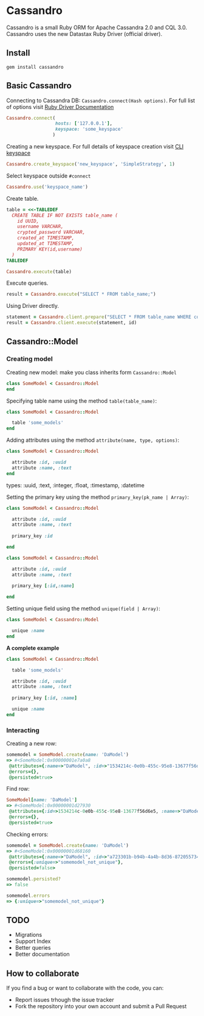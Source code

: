 # Cassandro

Cassandro is a small Ruby ORM for Apache Cassandra 2.0 and CQL 3.0. Cassandro uses the new Datastax Ruby Driver (official driver).

## Install
 
`gem install cassandro`

## Basic Cassandro

Connecting to Cassandra DB: `Cassandro.connect(Hash options)`. For full list of options visit [Ruby Driver Documentation](http://datastax.github.io/ruby-driver/api/#cluster-class_method)

```ruby
Cassandro.connect(
                  hosts: ['127.0.0.1'],
                  keyspace: 'some_keyspace'
                 )
```

Creating a new keyspace. For full details of keyspace creation visit [CLI keyspace](http://www.datastax.com/documentation/cassandra/2.0/cassandra/reference/referenceStorage_r.html)

```ruby
Cassandro.create_keyspace('new_keyspace', 'SimpleStrategy', 1)
```

Select keyspace outside `#connect`

```ruby
Cassandro.use('keyspace_name')
```

Create table.
```ruby
table = <<-TABLEDEF                                                              
  CREATE TABLE IF NOT EXISTS table_name (                                              
    id UUID,                                                                       
    username VARCHAR,                                                                 
    crypted_password VARCHAR,                                                      
    created_at TIMESTAMP,                                                          
    updated_at TIMESTAMP,                                                          
    PRIMARY KEY(id,username)                                                          
  )                                                                                
TABLEDEF

Cassandro.execute(table)
```

Execute queries.
```ruby
result = Cassandro.execute("SELECT * FROM table_name;")
```

Using Driver directly.
```ruby
statement = Cassandro.client.prepare("SELECT * FROM table_name WHERE colname = ?;")
result = Cassandro.client.execute(statement, id)
```

## Cassandro::Model

### Creating model
Creating new model: make you class inherits form `Cassandro::Model`

```ruby
class SomeModel < Cassandro::Model
end
```

Specifying table name using the method `table(table_name)`:

```ruby
class SomeModel < Cassandro::Model

  table 'some_models'
end
```

Adding attributes using the method `attribute(name, type, options)`:

```ruby
class SomeModel < Cassandro::Model

  attribute :id, :uuid
  attribute :name, :text
end
```

types: :uuid, :text, :integer, :float, :timestamp, :datetime

Setting the primary key using the method `primary_key(pk_name | Array)`:

```ruby
class SomeModel < Cassandro::Model

  attribute :id, :uuid
  attribute :name, :text
  
  primary_key :id

end

class SomeModel < Cassandro::Model

  attribute :id, :uuid
  attribute :name, :text
  
  primary_key [:id,:name]

end
```

Setting unique field using the method `unique(field | Array)`:

```ruby
class SomeModel < Cassandro::Model

  unique :name
end
```

__A complete example__

```ruby
class SomeModel < Cassandro::Model

  table 'some_models'

  attribute :id, :uuid
  attribute :name, :text
  
  primary_key [:id, :name]

  unique :name
end
```

### Interacting

Creating a new row:

```ruby
somemodel = SomeModel.create(name: 'DaModel')
=> #<SomeModel:0x00000001e7a0a8
 @attributes={:name=>"DaModel", :id=>"1534214c-0e0b-455c-95e8-13677f56d6e5"},
 @errors={},
 @persisted=true>

```

Find row:

```ruby
SomeModel[name: 'DaModel']
=> #<SomeModel:0x00000001d27930
 @attributes={:id=>1534214c-0e0b-455c-95e8-13677f56d6e5, :name=>"DaModel"},
 @errors={},
 @persisted=true>
```

Checking errors:
```ruby
somemodel = SomeModel.create(name: 'DaModel')
=> #<SomeModel:0x00000001d68160
 @attributes={:name=>"DaModel", :id=>"a723301b-b94b-4a4b-8d36-872055734ab5"},
 @errors={:unique=>"somemodel_not_unique"},
 @persisted=false>

somemodel.persisted?
=> false

somemodel.errors
=> {:unique=>"somemodel_not_unique"}
```

## TODO

* Migrations
* Support Index
* Better queries
* Better documentation

## How to collaborate

If you find a bug or want to collaborate with the code, you can:

* Report issues trhough the issue tracker
* Fork the repository into your own account and submit a Pull Request
